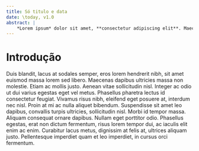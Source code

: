 ```yaml
---
title: Só titulo e data
date: \today, v1.0
abstract: |
	*Lorem ipsum* dolor sit amet, **consectetur adipiscing elit**. Maecenas eu pharetra lectus. Aenean at tellus id dolor molestie dignissim gravida nec ante. Mauris tristique urna purus, vitae fringilla elit feugiat quis. Fusce non lorem interdum, faucibus ante non, dictum nibh. Mauris blandit eros magna, ac luctus dui congue quis. Nullam non placerat massa. Nam lacinia sollicitudin feugiat.
---
```


# Introdução

Duis blandit, lacus at sodales semper, eros lorem hendrerit nibh, sit amet euismod massa lorem sed libero. Maecenas dapibus ultricies massa non molestie. Etiam ac mollis justo. Aenean vitae sollicitudin nisl. Integer ac odio ut dui varius egestas eget vel metus. Phasellus pharetra lectus id consectetur feugiat. Vivamus risus nibh, eleifend eget posuere at, interdum nec nisl. Proin at mi ac nulla aliquet bibendum. Suspendisse sit amet leo dapibus, convallis turpis ultricies, sollicitudin nisl. Morbi id tempor massa. Aliquam consequat ornare dapibus. Nullam eget porttitor odio. Phasellus egestas, erat non dictum fermentum, risus lorem tempor dui, ac iaculis elit enim ac enim. Curabitur lacus metus, dignissim at felis at, ultrices aliquam justo. Pellentesque imperdiet quam et leo imperdiet, in cursus orci fermentum.
